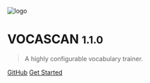 <!-- markdownlint-disable MD041 MD033 -->

![logo](_media/logo/color-round.svg ":size=15%")

# VOCASCAN <small>1.1.0</small>

> A highly configurable vocabulary trainer.

<!-- markdownlint-disable-next-line MD033 -->
<!-- <div class="countdown" data-end-date="2021-06-13T06:00:00Z" data-finish-label=""></div> -->

[GitHub](https://github.com/vocascan/) [Get Started](#welcome-to-vocascan)
